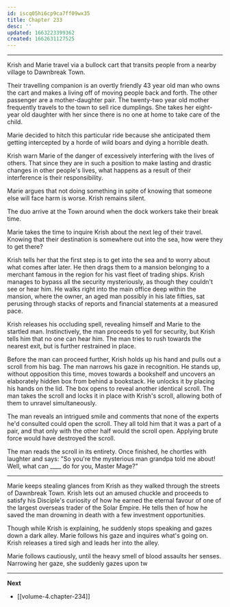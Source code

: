 ```yaml
---
id: iscq05hi6cp9ca7ff09wx35
title: Chapter 233
desc: ''
updated: 1663223399362
created: 1662631127525
---
```


----

Krish and Marie travel via a bullock cart that transits people from a nearby village to Dawnbreak Town.

Their travelling companion is an overtly friendly 43 year old man who owns the cart and makes a living off of moving people back and forth. The other passenger are a mother-daughter pair. The twenty-two year old mother frequently travels to the town to sell rice dumplings. She takes her eight-year old daughter with her since there is no one at home to take care of the child.

Marie decided to hitch this particular ride because she anticipated them getting intercepted by a horde of wild boars and dying a horrible death.

Krish warn Marie of the danger of excessively interfering with the lives of others. That since they are in such a position to make lasting and drastic changes in other people's lives, what happens as a result of their interference is their responsibility.

Marie argues that not doing something in spite of knowing that someone else will face harm is worse. Krish remains silent.

The duo arrive at the Town around when the dock workers take their break time.

Marie takes the time to inquire Krish about the next leg of their travel. Knowing that their destination is somewhere out into the sea, how were they to get there?

Krish tells her that the first step is to get into the sea and to worry about what comes after later. He then drags them to a mansion belonging to a merchant famous in the region for his vast fleet of trading ships. Krish manages to bypass all the security mysteriously, as though they couldn't see or hear him. He walks right into the main office deep within the mansion, where the owner, an aged man possibly in his late fifties, sat perusing through stacks of reports and financial statements at a measured pace.

Krish releases his occluding spell, revealing himself and Marie to the startled man. Instinctively, the man proceeds to yell for security, but Krish tells him that no one can hear him. The man tries to rush towards the nearest exit, but is further restrained in place.

Before the man can proceed further, Krish holds up his hand and pulls out a scroll from his bag. The man narrows his gaze in recognition. He stands up, without opposition this time, moves towards a bookshelf and uncovers an elaborately hidden box from behind a bookstack. He unlocks it by placing his hands on the lid. The box opens to reveal another identical scroll. The man takes the scroll and locks it in place with Krish's scroll, allowing both of them to unravel simultaneously.

The man reveals an intrigued smile and comments that none of the experts he'd consulted could open the scroll. They all told him that it was a part of a pair, and that only with the other half would the scroll open. Applying brute force would have destroyed the scroll.

The man reads the scroll in its entirety. Once finished, he chortles with laughter and says: "So you're the mysterious man grandpa told me about! Well, what can ____ do for you, Master Mage?"

____

Marie keeps stealing glances from Krish as they walked through the streets of Dawnbreak Town. Krish lets out an amused chuckle and proceeds to satisfy his Disciple's curiosity of how he earned the eternal favour of one of the largest overseas trader of the Solar Empire. He tells then of how he saved the man drowning in death with a few investment opportunities.

Though while Krish is explaining, he suddenly stops speaking and gazes down a dark alley. Marie follows his gaze and inquires what's going on. Krish releases a tired sigh and leads her into the alley.

Marie follows cautiously, until the heavy smell of blood assaults her senses. Narrowing her gaze, she suddenly gazes upon tw

____

**Next**
* [[volume-4.chapter-234]]